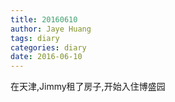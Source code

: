 ```yaml
---
title: 20160610
author: Jaye Huang
tags: diary
categories: diary
date: 2016-06-10
---
```


在天津,Jimmy租了房子,开始入住博盛园
